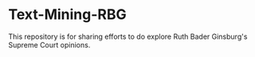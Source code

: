 # Text-Mining-RBG
This repository is for sharing efforts to do explore Ruth Bader Ginsburg's Supreme Court opinions.
